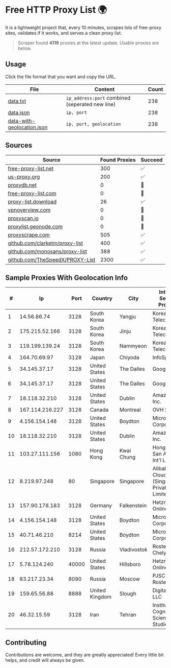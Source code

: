
# Free HTTP Proxy List 🌍

It is a lightweight project that, every 10 minutes, scrapes lots of free-proxy sites, validates if it works, and serves a clean proxy list.


> Scraper found **4119** proxies at the latest update. Usable proxies are below.

## Usage

Click the file format that you want and copy the URL.


|File|Content|Count|
|----|-------|-----|
|[data.txt](https://raw.githubusercontent.com/themiralay/Proxy-List-World/master/data.txt)|`ip_address:port` combined (seperated new line)|238|
|[data.json](https://raw.githubusercontent.com/themiralay/Proxy-List-World/master/data.json)|`ip, port`|238|
|[data-with-geolocation.json](https://raw.githubusercontent.com/themiralay/Proxy-List-World/master/data-with-geolocation.json)|`ip, port, geolocation`|238|

## Sources

|Source|Found Proxies|Succeed|
|------|-------------|-------|
|[free-proxy-list.net](https://free-proxy-list.net)|300|✅|
|[us-proxy.org](https://www.us-proxy.org)|200|✅|
|[proxydb.net](http://proxydb.net)|0|🚫|
|[free-proxy-list.com](https://free-proxy-list.com/?page=&port=&type%5B%5D=http&type%5B%5D=https&up_time=0&search=Search)|0|🚫|
|[proxy-list.download](https://www.proxy-list.download/HTTP)|26|✅|
|[vpnoverview.com](https://vpnoverview.com/privacy/anonymous-browsing/free-proxy-servers)|0|🚫|
|[proxyscan.io](https://www.proxyscan.io)|0|🚫|
|[proxylist.geonode.com](https://proxylist.geonode.com/api/proxy-list?limit=300&page=1&sort_by=lastChecked&sort_type=desc&protocols=http,https)|0|🚫|
|[proxyscrape.com](https://api.proxyscrape.com/v2/?request=displayproxies&protocol=http&timeout=10000&country=all&ssl=all&anonymity=all)|505|✅|
|[github.com/clarketm/proxy-list](https://raw.githubusercontent.com/clarketm/proxy-list/master/proxy-list-raw.txt)|400|✅|
|[github.com/monosans/proxy-list](https://raw.githubusercontent.com/monosans/proxy-list/main/proxies/http.txt)|388|✅|
|[github.com/TheSpeedX/PROXY-List](https://raw.githubusercontent.com/TheSpeedX/PROXY-List/master/http.txt)|2300|✅|


## Sample Proxies With Geolocation Info

|#|Ip|Port|Country|City|Internet Service Provider|
|-|--|----|-------|----|-------------------------|
|1|14.56.86.74|3128|South Korea|Yangju|Korea Telecom|
|2|175.215.52.166|3128|South Korea|Jinju|Korea Telecom|
|3|119.199.139.24|3128|South Korea|Nammyeon|Korea Telecom|
|4|164.70.69.97|3128|Japan|Chiyoda|InfoSphere|
|5|34.145.37.17|3128|United States|The Dalles|Google LLC|
|6|34.145.37.17|3128|United States|The Dalles|Google LLC|
|7|18.118.32.210|3128|United States|Dublin|Amazon.com, Inc.|
|8|167.114.216.227|3128|Canada|Montreal|OVH SAS|
|9|4.156.154.148|3128|United States|Boydton|Microsoft Corporation|
|10|18.118.32.210|3128|United States|Dublin|Amazon.com, Inc.|
|11|103.27.111.156|1080|Hong Kong|Kwai Chung|Hong Kong San Ai Net Int'l Limited|
|12|8.219.97.248|80|Singapore|Singapore|Alibaba Cloud (Singapore) Private Limited|
|13|157.90.178.183|3128|Germany|Falkenstein|Hetzner Online GmbH|
|14|4.156.154.148|3128|United States|Boydton|Microsoft Corporation|
|15|40.71.46.210|8214|United States|Boydton|Microsoft Corporation|
|16|212.57.172.210|3128|Russia|Vladivostok|Rostelecom Chelyabinsk|
|17|5.78.124.240|40000|United States|Hillsboro|Hetzner Online GmbH|
|18|83.217.23.34|8090|Russia|Moscow|PJSC Rostelecom|
|19|159.65.56.88|8888|United Kingdom|Slough|DigitalOcean, LLC|
|20|46.32.15.59|3128|Iran|Tehran|Institute Cognitive Science Studies|



## Contributing

Contributions are welcome, and they are greatly appreciated! Every
little bit helps, and credit will always be given.


